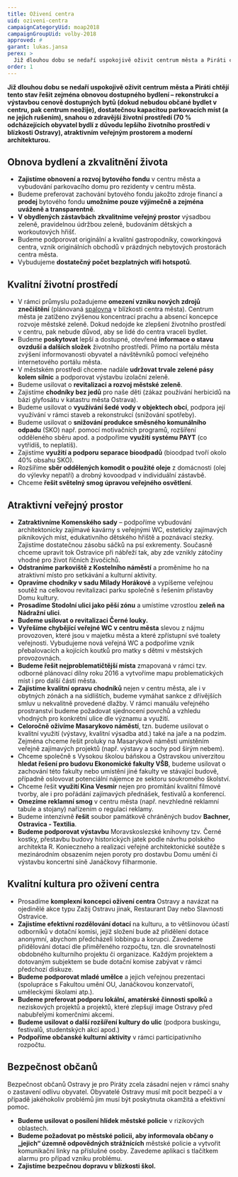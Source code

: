 ```yaml
---
title: Oživení centra
uid: oziveni-centra
campaignCategoryUid: moap2018
campaignGroupUid: volby-2018
approved: #
garant: lukas.jansa
perex: >
  Již dlouhou dobu se nedaří uspokojivě oživit centrum města a Piráti chtějí tento stav řešit zejména obnovou dostupného bydlení – rekonstrukcí a výstavbou cenově dostupných bytů (dokud nebudou občané bydlet v centru, pak centrum neožije), dostatečnou kapacitou parkovacích míst (a ne jejich rušením), snahou o zdravější životní prostředí (70 % odcházejících obyvatel bydlí z důvodu lepšího životního prostředí v blízkosti Ostravy), atraktivním veřejným prostorem a moderní architekturou.
order: 1
---
```


**Již dlouhou dobu se nedaří uspokojivě oživit centrum města a Piráti chtějí tento stav řešit zejména obnovou dostupného bydlení – rekonstrukcí a výstavbou cenově dostupných bytů (dokud nebudou občané bydlet v centru, pak centrum neožije), dostatečnou kapacitou parkovacích míst (a ne jejich rušením), snahou o zdravější životní prostředí (70 % odcházejících obyvatel bydlí z důvodu lepšího životního prostředí v blízkosti Ostravy), atraktivním veřejným prostorem a moderní architekturou.**

## Obnova bydlení a zkvalitnění života 

<ul>
  <li><b>Zajistíme obnovení a rozvoj bytového fondu</b> v centru města a vybudování parkovacího domu pro rezidenty v centru města.</li>
  <li>Budeme preferovat zachování bytového fondu jakožto zdroje financí a <b>prodej</b> bytového fondu <b>umožníme pouze výjimečně a zejména uváženě a transparentně</b>.</li>
  <li><b>V obydlených zástavbách zkvalitníme veřejný prostor</b> výsadbou zeleně, pravidelnou údržbou zeleně, budováním dětských a workoutových hřišť.</li>
  <li>Budeme podporovat originální a kvalitní gastropodniky, coworkingová centra, vznik originálních obchodů v prázdných nebytových prostorách centra města.</li>
  <li>Vybudujeme <b>dostatečný počet bezplatných wifi hotspotů</b>.</li>
</ul>

## Kvalitní životní prostředí

<ul>
  <li>V rámci průmyslu požadujeme <b>omezení vzniku nových zdrojů znečištění</b> (plánovaná <a href="{{ 'aktuality/ne-spalovne.html' | relative_url }}">spalovna</a> v blízkosti centra města). Centrum města je zatíženo zvýšenou koncentrací prachu a absencí koncepce rozvoje městské zeleně. Dokud nedojde ke zlepšení životního prostředí v centru, pak nebude důvod, aby se lidé do centra vraceli bydlet.</li>
  <li>Budeme <b>poskytovat</b> lepší a dostupné, otevřené <b>informace o stavu ovzduší a dalších složek</b> životního prostředí. Přímo na portálu města zvýšení informovanosti obyvatel a návštěvníků pomocí veřejného internetového portálu města.</li>
  <li>V městském prostředí chceme nadále <b>udržovat trvale zelené pásy kolem silnic</b> a podporovat výstavbu izolační zeleně.</li>
  <li>Budeme usilovat o <b>revitalizaci a rozvoj městské zeleně</b>.</li>
  <li>Zajistíme <b>chodníky bez jedů</b> pro naše děti (zákaz používání herbicidů na bázi glyfosátu v katastru města Ostrava).</li>
  <li>Budeme usilovat o <b>využívání šedé vody v objektech obcí</b>, podpora její využívání v rámci staveb a rekonstrukcí (snižování spotřeby).</li>
  <li>Budeme usilovat o <b>snižování produkce směsného komunálního odpadu</b> (SKO) např. pomocí motivačních programů, rozšíření odděleného sběru apod. a podpoříme <b>využití systému PAYT</b> (co vytřídíš, to neplatíš).</li>
  <li>Zajistíme <b>využití a podporu separace bioodpadů</b> (bioodpad tvoří okolo 40% obsahu SKO).</li>
  <li>Rozšíříme <b>sběr oddělených komodit o použité oleje</b> z domácnosti (olej do výlevky nepatří) a drobný kovoodpad v individuální zástavbě.</li>
  <li>Chceme <b>řešit světelný smog úpravou veřejného osvětlení</b>.</li>
</ul>

## Atraktivní veřejný prostor

<ul>
  <li><b>Zatraktivníme Komenského sady</b> – podpoříme vybudování architektonicky zajímavé kavárny s veřejnými WC, esteticky zajímavých piknikových míst, edukativního dětského hřiště a poznávací stezky. Zajistíme dostatečnou zásobu sáčků na psí exkrementy. Současně chceme upravit tok Ostravice při nábřeží tak, aby zde vznikly zátočiny vhodné pro život říčních živočichů.</li>
  <li><b>Odstraníme parkoviště z Kostelního náměstí</b> a proměníme ho na atraktivní místo pro setkávání a kulturní aktivity.</li>
  <li><b>Opravíme chodníky v sadu Milady Horákové</b> a vypíšeme veřejnou soutěž na celkovou revitalizaci parku společně s řešením přístavby Domu kultury.</li>
  <li><b>Prosadíme Stodolní ulici jako pěší zónu</b> a umístíme vzrostlou <b>zeleň na Nádražní ulici</b>.</li>
  <li><b>Budeme usilovat o revitalizaci Černé louky.</b></li>
  <li><b>Vyřešíme chybějící veřejné WC v centru města</b> slevou z nájmu provozoven, které jsou v majetku města a které zpřístupní své toalety veřejnosti. Vybudujeme nová veřejná WC a podpoříme vznik přebalovacích a kojících koutků pro matky s dětmi v městských provozovnách.</li>
  <li><b>Budeme řešit nejproblematičtější místa</b> zmapovaná v rámci tzv. odborné plánovací dílny roku 2016 a vytvoříme mapu problematických míst i pro další části města.</li>
  <li><b>Zajistíme kvalitní opravu chodníků</b> nejen v centru města, ale i v obytných zónách a na sídlištích, budeme vymáhat sankce z dřívějších smluv u nekvalitně provedené dlažby. V rámci manuálu veřejného prostranství budeme požadovat sjednocení povrchů a vzhledu vhodných pro konkrétní ulice dle významu a využití.</li>
  <li><b>Celoročně oživíme Masarykovo náměstí</b>, tzn. budeme usilovat o kvalitní využití (výstavy, kvalitní výsadba atd.) také na jaře a na podzim. Zejména chceme řešit proluky na Masarykově náměstí umístěním veřejně zajímavých projektů (např. výstavy a sochy pod širým nebem).</li>
  <li>Chceme společně s Vysokou školou báňskou a Ostravskou univerzitou <b>hledat řešení pro budovu Ekonomické fakulty VŠB</b>, budeme usilovat o zachování této fakulty nebo umístění jiné fakulty ve stávající budově, případně oslovovat potenciální nájemce ze sektoru soukromého školství.</li>
  <li>Chceme řešit <b>využití Kina Vesmír</b> nejen pro promítání kvalitní filmové tvorby, ale i pro pořádání zajímavých přednášek, festivalů a konferencí.</li>
  <li><b>Omezíme reklamní smog</b> v centru města (např. nevzhledné reklamní tabule a stojany) nařízením o regulaci reklamy.</li>
  <li>Budeme intenzivně <b>řešit</b> soubor památkově chráněných budov <b>Bachner, Ostravica - Textilia</b>.</li>
  <li><b>Budeme podporovat výstavbu</b> Moravskoslezské knihovny tzv. Černé kostky, přestavbu budovy historických jatek podle návrhu polského architekta R. Konieczneho a realizaci veřejné architektonické soutěže s mezinárodním obsazením nejen poroty pro dostavbu Domu umění či výstavbu koncertní síně Janáčkovy filharmonie.</li>
</ul>

## Kvalitní kultura pro oživení centra

<ul>
  <li>Prosadíme <b>komplexní koncepci oživení centra</b> Ostravy a navázat na ojedinělé akce typu Zažij Ostravu jinak, Restaurant Day nebo Slavnosti Ostravice.</li>
  <li><b>Zajistíme efektivní rozdělování dotací</b> na kulturu, a to většinovou účastí odborníků v dotační komisi, jejíž složení bude až přidělení dotace anonymní, abychom předcházeli lobbingu a korupci.  Zavedeme přidělování dotací dle přiměřeného rozpočtu, tzn. dle srovnatelnosti obdobného kulturního projektu či organizace. Každým projektem a dotovaným subjektem se bude dotační komise zabývat v rámci předchozí diskuze.</li>
  <li><b>Budeme podporovat mladé umělce</b> a jejich veřejnou prezentaci (spolupráce s Fakultou umění OU, Janáčkovou konzervatoří, uměleckými školami atp.).</li>
  <li><b>Budeme preferovat podporu lokální, amatérské činnosti spolků</b> a neziskových projektů a projektů, které zlepšují image Ostravy před nabubřelými komerčními akcemi.</li>
  <li><b>Budeme usilovat o další rozšíření kultury do ulic</b> (podpora buskingu, festivalů, studentských akcí apod.)</li>
  <li><b>Podpoříme občanské kulturní aktivity</b> v rámci participativního rozpočtu.</li>
</ul>

## Bezpečnost občanů

Bezpečnost občanů Ostravy je pro Piráty zcela zásadní nejen v rámci snahy o zastavení odlivu obyvatel. Obyvatelé Ostravy musí mít pocit bezpečí a v případě jakéhokoliv problémů jim musí být poskytnuta okamžitá a efektivní pomoc.

<ul>
  <li><b>Budeme usilovat o posílení hlídek městské policie</b> v rizikových oblastech.</li>
  <li><b>Budeme požadovat po městské policii, aby informovala občany o „jejich“ územně odpovědných strážnících</b> městské policie a vytvořit komunikační linky na příslušné osoby. Zavedeme aplikaci s tlačítkem alarmu pro případ vzniku problému.</li>
  <li><b>Zajistíme bezpečnou dopravu v blízkosti škol.</b></li>
</ul>
